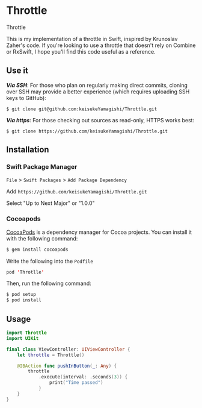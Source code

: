 # Throttle
Throttle

This is my implementation of a throttle in Swift, inspired by Krunoslav Zaher's code. If you're looking to use a throttle that doesn't rely on Combine or RxSwift, I hope you'll find this code useful as a reference.

## Use it

***Via SSH***: For those who plan on regularly making direct commits, cloning over SSH may provide a better experience (which requires uploading SSH keys to GitHub):

```
$ git clone git@github.com:keisukeYamagishi/Throttle.git
```
***Via https***: For those checking out sources as read-only, HTTPS works best:

```
$ git clone https://github.com/keisukeYamagishi/Throttle.git
```

## Installation

### Swift Package Manager

`File` > `Swift Packages` > `Add Package Dependency`

Add `https://github.com/keisukeYamagishi/Throttle.git`

Select "Up to Next Major" or "1.0.0"

### Cocoapods


[CocoaPods](http://cocoapods.org) is a dependency manager for Cocoa projects. You can install it with the following command:

```bash
$ gem install cocoapods
```

Write the following into the `Podfile`

```Swift
pod 'Throtlle'
```
Then, run the following command:

```bash
$ pod setup
$ pod install
```

## Usage

```Swift
import Throttle
import UIKit

final class ViewController: UIViewController {
    let throttle = Throttle()

    @IBAction func pushInButton(_: Any) {
        throttle
            .execute(interval: .seconds(3)) {
                print("Time passed")
            }
    }
}
```
